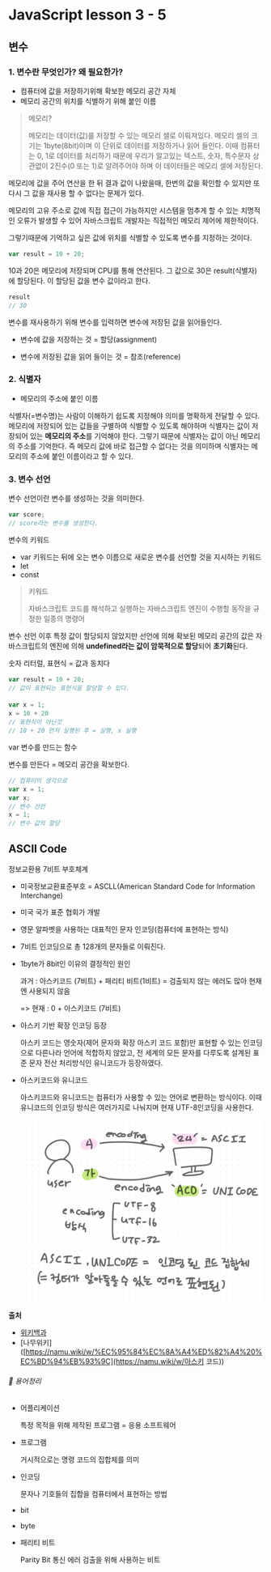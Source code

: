 # JavaScript lesson 3 - 5



## 변수

###  1. 변수란 무엇인가? 왜 필요한가?

- 컴퓨터에 값을 저장하기위해 확보한 메모리 공간 자체
- 메모리 공간의 위치를 식별하기 위해 붙인 이름

> 메모리?
>
> 메모리는 데이터(값)를 저장할 수 있는 메모리 셀로 이뤄져있다. 메모리 셀의 크기는 1byte(8bit)이며 이 단위로 데이터를 저장하거나 읽어 들인다. 이때 컴퓨터는 0, 1로 데이터를 처리하기 때문에 우리가 알고있는 텍스트, 숫자, 특수문자 상관없이 2진수(0 또는 1)로 알려주어야 하며 이 데이터들은 메모리 셀에 저장된다.

메모리에 값을 주어 연산을 한 뒤 결과 값이 나왔을때, 한번의 값을 확인할 수 있지만 또다시 그 값을 재사용 할 수 없다는 문제가 있다. 

메모리의 고유 주소로 값에 직접 접근이 가능하지만 시스템을 멈추게 할 수 있는 치명적인 오류가 발생할 수 있어 자바스크립트 개발자는 직접적인 메모리 제어에 제한적이다. 

그렇기때문에 기억하고 싶은 값에 위치를 식별할 수 있도록 변수를 지정하는 것이다.

```javascript
var result = 10 + 20;
```

10과 20은 메모리에 저장되며 CPU를 통해 연산된다. 그 값으로 30은 result(식별자)에 할당된다. 이 할당된 값을 변수 값이라고 한다.

```javascript
result
// 30
```

변수를 재사용하기 위해 변수를 입력하면 변수에 저장된 값을 읽어들인다.

- 변수에 값을 저장하는 것 = 할당(assignment)

- 변수에 저장된 값을 읽어 들이는 것 = 참조(reference)



### 2. 식별자

- 메모리의 주소에 붙인 이름

식별자(=변수명)는 사람이 이해하기 쉽도록 지정해야 의미를 명확하게 전달할 수 있다. 메모리에 저장되어 있는 값들을 구별하여 식별할 수 있도록 해야하며 식별자는 값이 저장되어 있는 **메모리의 주소**를 기억해야 한다. 그렇기 때문에 식별자는 값이 아닌 메모리의 주소를 기억한다. 즉 메모리 값에 바로 접근할 수 없다는 것을 의미하며 식별자는 메모리의 주소에 붙인 이름이라고 할 수 있다.



### 3. 변수 선언

변수 선언이란 변수를 생성하는 것을 의미한다.

```javascript
var score;
// score라는 변수를 생성한다.
```

변수의 키워드

- var 키워드는 뒤에 오는 변수 이름으로 새로운 변수를 선언할 것을 지시하는 키워드
- let
- const

> 키워드
>
> 자바스크립트 코드를 해석하고 실행하는 자바스크립트 엔진이 수행할 동작을 규정한 일종의 명령어

변수 선언 이후 특정 값이 할당되지 않았지만 선언에 의해 확보된 메모리 공간의 값은 자바스크립트의 엔진에 의해 **undefined라는 값이 암묵적으로 할당**되어 **초기화**된다.





숫자 리터럴, 표현식 = 값과 동치다

```javascript
var result = 10 + 20;
// 값이 표현되는 표현식을 할당할 수 있다.

var x = 1;
x = 10 + 20
// 표현식이 아닌것 
// 10 + 20 먼저 실행된 후 = 실행, x 실행
```



var 변수를 만드는 함수

변수를 만든다 = 메모리 공간을 확보한다.



```javascript
// 컴퓨터의 생각으로
var x = 1;
var x;
// 변수 선언
x = 1;
// 변수 값의 할당
```



## ASCII Code

정보교환용 7비트 부호체계

- 미국정보교환표준부호 = ASCLL(American Standard Code for Information Interchange)

- 미국 국가 표준 협회가 개발

- 영문 알파벳을 사용하는 대표적인 문자 인코딩(컴퓨터에 표현하는 방식)

- 7비트 인코딩으로 총 128개의 문자들로 이뤄진다.

- 1byte가 8bit인 이유의 결정적인 원인

  과거 : 아스키코드 (7비트) + 패리티 비트(1비트) = 검출되지 않는 에러도 많아 현재엔 사용되지 않음

  => 현재 : 0 + 아스키코드 (7비트)

- 아스키 기반 확장 인코딩 등장

  아스키 코드는 영숫자(제어 문자와 확장 아스키 코드 포함)만 표현할 수 있는 인코딩으로 다른나라 언어에 적합하지 않았고, 전 세계의 모든 문자를 다루도록 설계된 표준 문자 전산 처리방식인 유니코드가 등장하였다.
  
- 아스키코드와 유니코드

  아스키코드와 유니코드는 컴퓨터가 사용할 수 있는 언어로 변환하는 방식이다. 이때 유니코드의 인코딩 방식은 여러가지로 나눠지며 현재 UTF-8인코딩을 사용한다.

  ![200421-01](../img/200421-01.jpg)

  









**출처**

- [위키백과](https://ko.wikipedia.org/wiki/ASCII) 
- [나무위키]([https://namu.wiki/w/%EC%95%84%EC%8A%A4%ED%82%A4%20%EC%BD%94%EB%93%9C](https://namu.wiki/w/아스키 코드))



###### &#128210;  용어정리

- 어플리케이션

  특정 목적을 위해 제작된 프로그램 = 응용 소프트웨어

- 프로그램

  거시적으로는 명령 코드의 집합체를 의미
  
- 인코딩

  문자나 기호들의 집합을 컴퓨터에서 표현하는 방법

- bit

- byte

- 패리티 비트

  Parity Bit 통신 에러 검출을 위해 사용하는 비트